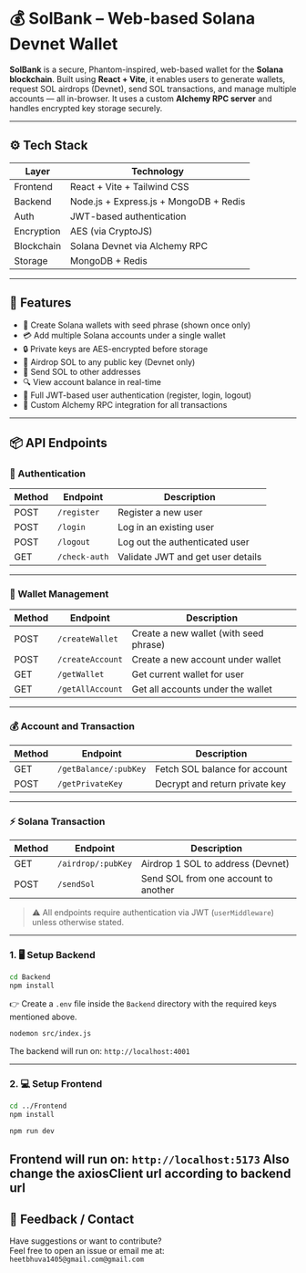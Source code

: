 # 💰 SolBank – Web-based Solana Devnet Wallet

**SolBank** is a secure, Phantom-inspired, web-based wallet for the **Solana blockchain**. Built using **React + Vite**, it enables users to generate wallets, request SOL airdrops (Devnet), send SOL transactions, and manage multiple accounts — all in-browser. It uses a custom **Alchemy RPC server** and handles encrypted key storage securely.

---

## ⚙️ Tech Stack

| Layer        | Technology                          |
|--------------|--------------------------------------|
| Frontend     | React + Vite + Tailwind CSS          |
| Backend      | Node.js + Express.js + MongoDB + Redis |
| Auth         | JWT-based authentication             |
| Encryption   | AES (via CryptoJS)                   |
| Blockchain   | Solana Devnet via Alchemy RPC        |
| Storage      | MongoDB + Redis                      |

---

## 🚀 Features

- 🔐 Create Solana wallets with seed phrase (shown once only)
- 💳 Add multiple Solana accounts under a single wallet
- 🔒 Private keys are AES-encrypted before storage
- 💸 Airdrop SOL to any public key (Devnet only)
- 🔁 Send SOL to other addresses
- 🔍 View account balance in real-time
- 🔐 Full JWT-based user authentication (register, login, logout)
- 🧠 Custom Alchemy RPC integration for all transactions

---

## 📦 API Endpoints

### 🔐 Authentication

| Method | Endpoint         | Description                  |
|--------|------------------|------------------------------|
| POST   | `/register`      | Register a new user          |
| POST   | `/login`         | Log in an existing user      |
| POST   | `/logout`        | Log out the authenticated user |
| GET    | `/check-auth`    | Validate JWT and get user details |

---

### 💼 Wallet Management

| Method | Endpoint              | Description                        |
|--------|-----------------------|------------------------------------|
| POST   | `/createWallet`       | Create a new wallet (with seed phrase) |
| POST   | `/createAccount`      | Create a new account under wallet  |
| GET    | `/getWallet`          | Get current wallet for user        |
| GET    | `/getAllAccount`      | Get all accounts under the wallet  |

---

### 💰 Account and Transaction

| Method | Endpoint                     | Description                    |
|--------|------------------------------|--------------------------------|
| GET    | `/getBalance/:pubKey`        | Fetch SOL balance for account |
| POST   | `/getPrivateKey`             | Decrypt and return private key |

---

### ⚡ Solana Transaction

| Method | Endpoint              | Description                |
|--------|-----------------------|----------------------------|
| GET    | `/airdrop/:pubKey`    | Airdrop 1 SOL to address (Devnet) |
| POST   | `/sendSol`            | Send SOL from one account to another |

> ⚠️ All endpoints require authentication via JWT (`userMiddleware`) unless otherwise stated.

---

### 1. 🖥️ Setup Backend

```bash
cd Backend
npm install
```
👉 Create a `.env` file inside the `Backend` directory with the required keys mentioned above.

```bash
nodemon src/index.js
```
The backend will run on: `http://localhost:4001`

---

### 2. 💻 Setup Frontend

```bash
cd ../Frontend
npm install
```



```bash
npm run dev
```

Frontend will run on: `http://localhost:5173`
Also change the axiosClient url according to backend url
---

## 💬 Feedback / Contact

Have suggestions or want to contribute?  
Feel free to open an issue or email me at: `heetbhuva1405@gmail.com@gmail.com`

